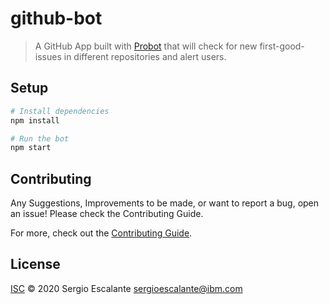 # github-bot

> A GitHub App built with [Probot](https://github.com/probot/probot) that will check for new first-good-issues in different repositories and alert users.

## Setup

```sh
# Install dependencies
npm install

# Run the bot
npm start
```

## Contributing

Any Suggestions, Improvements to be made, or want to report a bug, open an issue! Please check the Contributing Guide.

For more, check out the [Contributing Guide](CONTRIBUTING.md).

## License

[ISC](LICENSE) © 2020 Sergio Escalante <sergioescalante@ibm.com>
